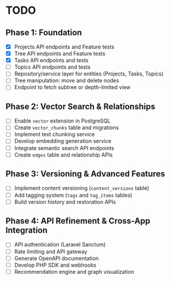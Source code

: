 # TODO

## Phase 1: Foundation
- [x] Projects API endpoints and Feature tests
- [x] Tree API endpoints and Feature tests
- [x] Tasks API endpoints and tests
- [ ] Topics API endpoints and tests
- [ ] Repository/service layer for entities (Projects, Tasks, Topics)
- [ ] Tree manipulation: move and delete nodes
- [ ] Endpoint to fetch subtree or depth-limited view

## Phase 2: Vector Search & Relationships
- [ ] Enable `vector` extension in PostgreSQL
- [ ] Create `vector_chunks` table and migrations
- [ ] Implement text chunking service
- [ ] Develop embedding generation service
- [ ] Integrate semantic search API endpoints
- [ ] Create `edges` table and relationship APIs

## Phase 3: Versioning & Advanced Features
- [ ] Implement content versioning (`content_versions` table)
- [ ] Add tagging system (`tags` and `tag_items` tables)
- [ ] Build version history and restoration APIs

## Phase 4: API Refinement & Cross-App Integration
- [ ] API authentication (Laravel Sanctum)
- [ ] Rate limiting and API gateway
- [ ] Generate OpenAPI documentation
- [ ] Develop PHP SDK and webhooks
- [ ] Recommendation engine and graph visualization